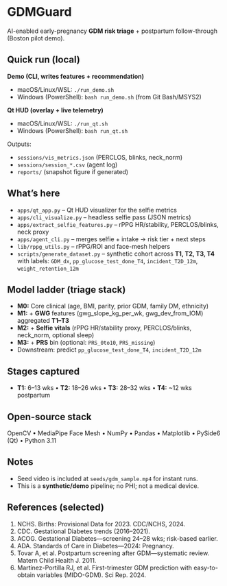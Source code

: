 # GDMGuard
AI-enabled early-pregnancy **GDM risk triage** + postpartum follow-through (Boston pilot demo).

## Quick run (local)
**Demo (CLI, writes features + recommendation)**
- macOS/Linux/WSL: `./run_demo.sh`
- Windows (PowerShell): `bash run_demo.sh` (from Git Bash/MSYS2)

**Qt HUD (overlay + live telemetry)**
- macOS/Linux/WSL: `./run_qt.sh`
- Windows (PowerShell): `bash run_qt.sh`

Outputs:
- `sessions/vis_metrics.json` (PERCLOS, blinks, neck_norm)
- `sessions/session_*.csv` (agent log)
- `reports/` (snapshot figure if generated)

## What’s here
- `apps/qt_app.py` – Qt HUD visualizer for the selfie metrics
- `apps/cli_visualize.py` – headless selfie pass (JSON metrics)
- `apps/extract_selfie_features.py` – rPPG HR/stability, PERCLOS/blinks, neck proxy
- `apps/agent_cli.py` – merges selfie + intake → risk tier + next steps
- `lib/rppg_utils.py` – rPPG/ROI and face-mesh helpers
- `scripts/generate_dataset.py` – synthetic cohort across **T1, T2, T3, T4** with labels:
  `GDM_dx`, `pp_glucose_test_done_T4`, `incident_T2D_12m`, `weight_retention_12m`

## Model ladder (triage stack)
- **M0:** Core clinical (age, BMI, parity, prior GDM, family DM, ethnicity)
- **M1:** + **GWG** features (gwg_slope_kg_per_wk, gwg_dev_from_IOM) aggregated **T1–T3**
- **M2:** + **Selfie vitals** (rPPG HR/stability proxy, PERCLOS/blinks, neck_norm, optional sleep)
- **M3:** + **PRS** bin (optional: `PRS_0to10`, `PRS_missing`)
- Downstream: predict `pp_glucose_test_done_T4`, `incident_T2D_12m`

## Stages captured
- **T1:** 6–13 wks • **T2:** 18–26 wks • **T3:** 28–32 wks • **T4:** ~12 wks postpartum

## Open-source stack
OpenCV • MediaPipe Face Mesh • NumPy • Pandas • Matplotlib • PySide6 (Qt) • Python 3.11

## Notes
- Seed video is included at `seeds/gdm_sample.mp4` for instant runs.
- This is a **synthetic/demo** pipeline; no PHI; not a medical device.

## References (selected)
1. NCHS. Births: Provisional Data for 2023. CDC/NCHS, 2024.
2. CDC. Gestational Diabetes trends (2016–2021).
3. ACOG. Gestational Diabetes—screening 24–28 wks; risk-based earlier.
4. ADA. Standards of Care in Diabetes—2024: Pregnancy.
5. Tovar A, et al. Postpartum screening after GDM—systematic review. Matern Child Health J. 2011.
6. Martínez-Portilla RJ, et al. First-trimester GDM prediction with easy-to-obtain variables (MIDO-GDM). Sci Rep. 2024.

